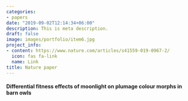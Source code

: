 ```yaml
---
categories:
- papers
date: "2019-09-02T12:14:34+06:00"
description: This is meta description.
draft: false
image: images/portfolio/item6.jpg
project_info:
- content: https://www.nature.com/articles/s41559-019-0967-2/
  icon: fas fa-link
  name: Link
title: Nature paper
---
```


#### Differential fitness effects of moonlight on plumage colour morphs in barn owls

